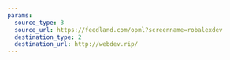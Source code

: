 ```yaml
---
params:
  source_type: 3
  source_url: https://feedland.com/opml?screenname=robalexdev
  destination_type: 2
  destination_url: http://webdev.rip/
---
```

